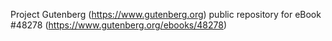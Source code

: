 Project Gutenberg (https://www.gutenberg.org) public repository for eBook #48278 (https://www.gutenberg.org/ebooks/48278)
